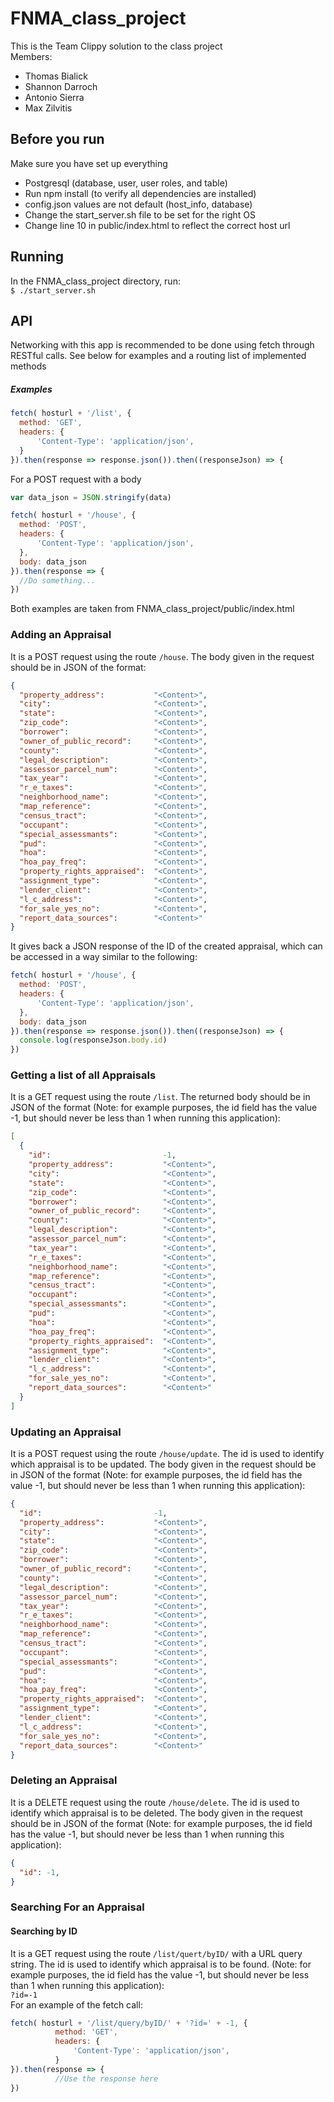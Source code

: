 # FNMA_class_project
This is the Team Clippy solution to the class project  
Members:  
  * Thomas Bialick  
  * Shannon Darroch  
  * Antonio Sierra
  * Max Zilvitis

## Before you run
Make sure you have set up everything  
  * Postgresql (database, user, user roles, and table)
  * Run npm install (to verify all dependencies are installed)  
  * config.json values are not default (host_info, database)  
  * Change the start_server.sh file to be set for the right OS
  * Change line 10 in public/index.html to reflect the correct host url


## Running
In the FNMA_class_project directory, run:  
 `$ ./start_server.sh`  


## API
Networking with this app is recommended to be done using fetch through
RESTful calls. See below for examples and a routing list of implemented methods

##### Examples
```javascript
fetch( hosturl + '/list', {
  method: 'GET',
  headers: {
      'Content-Type': 'application/json',
  }
}).then(response => response.json()).then((responseJson) => {
```
For a POST request with a body
```javascript
var data_json = JSON.stringify(data)

fetch( hosturl + '/house', {
  method: 'POST',
  headers: {
      'Content-Type': 'application/json',
  },
  body: data_json
}).then(response => {
  //Do something...
})
```
Both examples are taken from FNMA_class_project/public/index.html

### Adding an Appraisal
It is a POST request using the route `/house`. The body given in the request
should be in JSON of the format:  
```JSON
{
  "property_address":           "<Content>",
  "city":                       "<Content>",
  "state":                      "<Content>",
  "zip_code":                   "<Content>",
  "borrower":                   "<Content>",
  "owner_of_public_record":     "<Content>",
  "county":                     "<Content>",
  "legal_description":          "<Content>",
  "assessor_parcel_num":        "<Content>",
  "tax_year":                   "<Content>",
  "r_e_taxes":                  "<Content>",
  "neighborhood_name":          "<Content>",
  "map_reference":              "<Content>",
  "census_tract":               "<Content>",
  "occupant":                   "<Content>",
  "special_assessmants":        "<Content>",
  "pud":                        "<Content>",
  "hoa":                        "<Content>",
  "hoa_pay_freq":               "<Content>",
  "property_rights_appraised":  "<Content>",
  "assignment_type":            "<Content>",
  "lender_client":              "<Content>",
  "l_c_address":                "<Content>",
  "for_sale_yes_no":            "<Content>",
  "report_data_sources":        "<Content>"
}
```
It gives back a JSON response of the ID of the created appraisal, which can be
accessed in a way similar to the following:  
```javascript
fetch( hosturl + '/house', {
  method: 'POST',
  headers: {
      'Content-Type': 'application/json',
  },
  body: data_json
}).then(response => response.json()).then((responseJson) => {
  console.log(responseJson.body.id)
})
```


### Getting a list of all Appraisals
It is a GET request using the route `/list`. The returned body should be in JSON
of the format (Note: for example purposes, the id field has the value -1, but should
never be less than 1 when running this application):  
```JSON
[
  {
    "id":                         -1,
    "property_address":           "<Content>",
    "city":                       "<Content>",
    "state":                      "<Content>",
    "zip_code":                   "<Content>",
    "borrower":                   "<Content>",
    "owner_of_public_record":     "<Content>",
    "county":                     "<Content>",
    "legal_description":          "<Content>",
    "assessor_parcel_num":        "<Content>",
    "tax_year":                   "<Content>",
    "r_e_taxes":                  "<Content>",
    "neighborhood_name":          "<Content>",
    "map_reference":              "<Content>",
    "census_tract":               "<Content>",
    "occupant":                   "<Content>",
    "special_assessmants":        "<Content>",
    "pud":                        "<Content>",
    "hoa":                        "<Content>",
    "hoa_pay_freq":               "<Content>",
    "property_rights_appraised":  "<Content>",
    "assignment_type":            "<Content>",
    "lender_client":              "<Content>",
    "l_c_address":                "<Content>",
    "for_sale_yes_no":            "<Content>",
    "report_data_sources":        "<Content>"
  }
]
```

### Updating an Appraisal
It is a POST request using the route `/house/update`. The id is used to identify
which appraisal is to be updated. The body given in the request should be in JSON
of the format (Note: for example purposes, the id field has the value -1, but
should never be less than 1 when running this application):  
```JSON
{
  "id":                         -1,
  "property_address":           "<Content>",
  "city":                       "<Content>",
  "state":                      "<Content>",
  "zip_code":                   "<Content>",
  "borrower":                   "<Content>",
  "owner_of_public_record":     "<Content>",
  "county":                     "<Content>",
  "legal_description":          "<Content>",
  "assessor_parcel_num":        "<Content>",
  "tax_year":                   "<Content>",
  "r_e_taxes":                  "<Content>",
  "neighborhood_name":          "<Content>",
  "map_reference":              "<Content>",
  "census_tract":               "<Content>",
  "occupant":                   "<Content>",
  "special_assessmants":        "<Content>",
  "pud":                        "<Content>",
  "hoa":                        "<Content>",
  "hoa_pay_freq":               "<Content>",
  "property_rights_appraised":  "<Content>",
  "assignment_type":            "<Content>",
  "lender_client":              "<Content>",
  "l_c_address":                "<Content>",
  "for_sale_yes_no":            "<Content>",
  "report_data_sources":        "<Content>"
}
```

### Deleting an Appraisal
It is a DELETE request using the route `/house/delete`. The id is used to identify
which appraisal is to be deleted. The body given in the request should be in JSON
of the format (Note: for example purposes, the id field has the value -1, but
should never be less than 1 when running this application):  
```JSON
{
  "id": -1,
}
```

### Searching For an Appraisal

#### Searching by ID
It is a GET request using the route `/list/quert/byID/` with a URL query string.
The id is used to identify which appraisal is to be found. (Note: for example purposes, the id field has the value -1, but should never be less than 1 when running this application):  
`?id=-1`  
For an example of the fetch call:
```javascript
fetch( hosturl + '/list/query/byID/' + '?id=' + -1, {
          method: 'GET',
          headers: {
              'Content-Type': 'application/json',
          }
}).then(response => {
          //Use the response here
})
```
